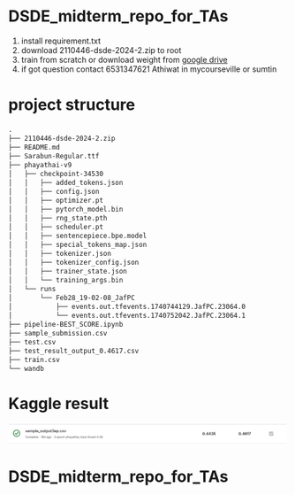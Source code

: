 # DSDE_midterm_repo_for_TAs

1. install requirement.txt
2. download 2110446-dsde-2024-2.zip to root
3. train from scratch or download weight from [google drive](https://drive.google.com/drive/folders/1bDfaffRFZTv4YtN0b1UOxatItuHPUK1F?usp=sharing)
4. if got question contact 6531347621 Athiwat in mycourseville or sumtin

# project structure

```
.
├── 2110446-dsde-2024-2.zip
├── README.md
├── Sarabun-Regular.ttf
├── phayathai-v9
│   ├── checkpoint-34530
│   │   ├── added_tokens.json
│   │   ├── config.json
│   │   ├── optimizer.pt
│   │   ├── pytorch_model.bin
│   │   ├── rng_state.pth
│   │   ├── scheduler.pt
│   │   ├── sentencepiece.bpe.model
│   │   ├── special_tokens_map.json
│   │   ├── tokenizer.json
│   │   ├── tokenizer_config.json
│   │   ├── trainer_state.json
│   │   └── training_args.bin
│   └── runs
│       └── Feb28_19-02-08_JafPC
│           ├── events.out.tfevents.1740744129.JafPC.23064.0
│           └── events.out.tfevents.1740752042.JafPC.23064.1
├── pipeline-BEST_SCORE.ipynb
├── sample_submission.csv
├── test.csv
├── test_result_output_0.4617.csv
├── train.csv
└── wandb
```

# Kaggle result

![alt text](results.png)
# DSDE_midterm_repo_for_TAs
